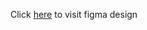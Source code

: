 Click <a href="https://www.figma.com/design/0RLikuH8pN3FYljUS8Gqqo/PetShop-landing-page-(Copy)?node-id=0-1&t=4a9w9SCHPR0MCurg-0" target="_blank">here</a> to visit figma design
